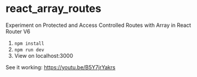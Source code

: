 # react_array_routes
Experiment on Protected and Access Controlled Routes with Array in React Router V6

1. ```npm install```
2. ```npm run dev```
3. View on localhost:3000

See it working:
https://youtu.be/B5Y7jrYakrs


